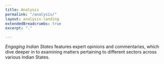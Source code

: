 ```yaml
---
title: Analysis
permalink: "/analysis/"
layout: analysis-landing
extendedBreadcrumbs: true
excerpt: "."

---
```

<em>Engaging Indian States</em> features expert opinions and commentaries, which dive deeper in to examining matters pertaining to different sectors across various Indian States.

